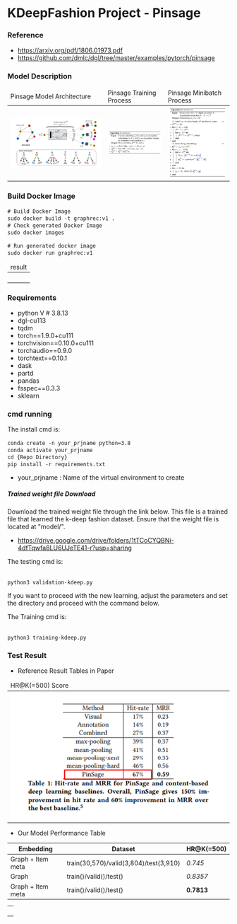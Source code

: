 # KDeepFashion Project - Pinsage 

### Reference
- https://arxiv.org/pdf/1806.01973.pdf
- https://github.com/dmlc/dgl/tree/master/examples/pytorch/pinsage


### Model Description 
<table>
    <thead>
        <tr>
            <td>Pinsage Model Architecture</td>
            <td>Pinsage Training Process</td>
            <td>Pinsage Minibatch Process</td>
        </tr>
    </thead>
    <tbody>
        <tr>
            <td><img src="https://github.com/hyunyongPark/KDeep_Recommendation/blob/main/img/architecture.PNG"/></td>
            <td><img src="https://github.com/hyunyongPark/KDeep_Recommendation/blob/main/img/architecture2.PNG"/></td>
            <td><img src="https://github.com/hyunyongPark/KDeep_Recommendation/blob/main/img/architecture3.PNG"/></td>
        </tr>
    </tbody>
</table>

### Build Docker Image
```
# Build Docker Image
sudo docker build -t graphrec:v1 .
# Check generated Docker Image
sudo docker images
```

```
# Run generated docker image
sudo docker run graphrec:v1
```

<table>
    <thead>
        <tr>
            <td>result</td>
        </tr>
    </thead>
    <tbody>
        <tr>
            <td><img src=""/></td>
        </tr>
    </tbody>
</table>


### Requirements
- python V  # 3.8.13
- dgl-cu113
- tqdm
- torch==1.9.0+cu111
- torchvision==0.10.0+cu111
- torchaudio==0.9.0
- torchtext==0.10.1
- dask
- partd
- pandas
- fsspec==0.3.3
- sklearn




### cmd running

The install cmd is:
```
conda create -n your_prjname python=3.8
conda activate your_prjname
cd {Repo Directory}
pip install -r requirements.txt
```
- your_prjname : Name of the virtual environment to create


##### Trained weight file Download 
Download the trained weight file through the link below.
This file is a trained file that learned the k-deep fashion dataset.
Ensure that the weight file is located at "model/".
- https://drive.google.com/drive/folders/1tTCoCYQBNi-4dfTqwfa8LU6UJeTE41-r?usp=sharing

The testing cmd is: 
```

python3 validation-kdeep.py 

```

If you want to proceed with the new learning, adjust the parameters and set the directory and proceed with the command below.

The Training cmd is:
```

python3 training-kdeep.py 

```


### Test Result
- Reference Result Tables in Paper
<table>
    <thead>
        <tr>
            <td>HR@K(=500) Score</td>
        </tr>
    </thead>
    <tbody>
        <tr>
            <td><img src="https://github.com/hyunyongPark/KDeep_Recommendation/blob/main/img/performance_paper.PNG"/></td>
        </tr>
    </tbody>
</table>


- Our Model Performance Table

|Embedding|Dataset|HR@K(=500)|
|---|---|---|
|Graph + Item meta|train(30,570)/valid(3,804)/test(3,910)|*0.745*|
|Graph|train()/valid()/test()|*0.8357*|
|Graph + Item meta|train()/valid()/test()|**0.7813**|

<table>
    </thead>
    <tbody>
        <tr>
            <td><img src=""/></td>
        </tr>
    </tbody>
</table>

